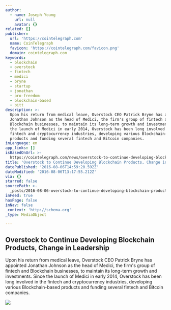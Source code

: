 ```yaml
---
author:
  - name: Joseph Young
    url: null
    avatar: {}
related: []
publisher:
  url: 'https://cointelegraph.com'
  name: CoinTelegraph
  favicon: 'https://cointelegraph.com/favicon.png'
  domain: cointelegraph.com
keywords:
  - blockchain
  - overstock
  - fintech
  - medici
  - bryne
  - startup
  - jonathan
  - pro-freedom
  - blockchain-based
  - bitt
description: >-
  Upon his return from medical leave, Overstock CEO Patrick Bryne has appointed
  Jonathan Johnson as the head of Medici, the firm's group of fintech and
  Blockchain businesses, to maintain its long-term growth and investments. Since
  the launch of Medici in early 2014, Overstock has been long involved in the
  fintech and cryptocurrency industries, developing various Blockchain-based
  products and funding several fintech and Bitcoin companies.
inLanguage: en
app_links: []
isBasedOnUrl: >-
  https://cointelegraph.com/news/overstock-to-continue-developing-blockchain-products-change-in-leadership
title: 'Overstock to Continue Developing Blockchain Products, Change in Leadership'
datePublished: '2016-08-06T14:59:20.592Z'
dateModified: '2016-08-06T13:17:55.212Z'
via: {}
starred: false
sourcePath: >-
  _posts/2016-08-06-overstock-to-continue-developing-blockchain-products-change.md
inFeed: true
hasPage: false
inNav: false
_context: 'http://schema.org'
_type: MediaObject

---
```

<article style=""><h1>Overstock to Continue Developing Blockchain Products, Change in Leadership</h1><p>Upon his return from medical leave, Overstock CEO Patrick Bryne has appointed Jonathan Johnson as the head of Medici, the firm's group of fintech and Blockchain businesses, to maintain its long-term growth and investments. Since the launch of Medici in early 2014, Overstock has been long involved in the fintech and cryptocurrency industries, developing various Blockchain-based products and funding several fintech and Bitcoin companies.</p><img src="https://cointelegraph.com/images/725_Ly9jb2ludGVsZWdyYXBoLmNvbS9zdG9yYWdlL3VwbG9hZHMvdmlldy9hNWViODJhZjc1MmFlMTIwNjNmOTliOGIxNWFkZmRhMy5qcGc=.jpg" /></article>